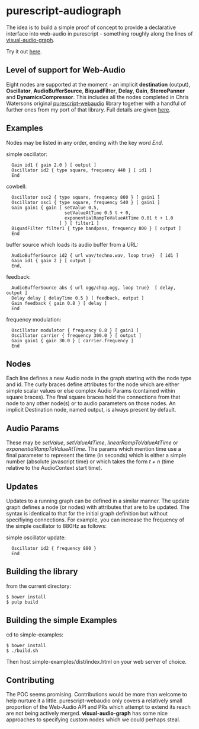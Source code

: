 purescript-audiograph
=====================

The idea is to build a simple proof of concept to provide a declarative interface into web-audio in purescript - something roughly along the lines of [visual-audio-graph](https://github.com/benji6/virtual-audio-graph).

Try it out [here](http://www.tradtunedb.org.uk:8602/).

Level of support for Web-Audio
------------------------------

Eight nodes are supported at the moment - an implicit __destination__ (output), __Oscillator__, __AudioBufferSource__, __BiquadFilter__, __Delay__, __Gain__, __StereoPanner__ and __DynamicsCompressor__. This includes all the nodes completed in Chris Watersons original [purescript-webaudio](https://github.com/waterson/purescript-webaudio) library together with a handful of further ones from my port of that library. Full details are given [here](https://github.com/newlandsvalley/purescript-audiograph/blob/master/NODES.md).


Examples
--------

Nodes may be listed in any order, ending with the key word _End_.

simple oscillator:

```   
  Gain id1 { gain 2.0 } [ output ]
  Oscillator id2 { type square, frequency 440 } [ id1 ]
  End
```

cowbell:

```
  Oscillator osc2 { type square, frequency 800 } [ gain1 ]
  Oscillator osc1 { type square, frequency 540 } [ gain1 ]
  Gain gain1 { gain [ setValue 0.5, 
                      setValueAtTime 0.5 t + 0, 
                      exponentialRampToValueAtTime 0.01 t + 1.0 
                    ] } [ filter1 ]
  BiquadFilter filter1 { type bandpass, frequency 800 } [ output ]
  End
```

buffer source which loads its audio buffer from a URL:

```
  AudioBufferSource id2 { url wav/techno.wav, loop true}  [ id1 ]
  Gain id1 { gain 2 } [ output ]
  End,
```

feedback:

```
  AudioBufferSource abs { url ogg/chop.ogg, loop true}  [ delay, output ]
  Delay delay { delayTime 0.5 } [ feedback, output ]
  Gain feedback { gain 0.8 } [ delay ]
  End
```

frequency modulation:

```
  Oscillator modulator { frequency 0.8 } [ gain1 ]
  Oscillator carrier { frequency 300.0 } [ output ]
  Gain gain1 { gain 30.0 } [ carrier.frequency ]
  End
```

Nodes
-----

Each line defines a new Audio node in the graph starting with the node type and id.  The curly braces define attributes for the node which are either simple scalar values or else complex Audio Params (contained within square braces). The final square braces hold the connections from that node to any other node(s) or to audio parameters on those nodes. An implicit Destination node, named output, is always present by default.

Audio Params
------------

These may be _setValue_, _setValueAtTime_, _linearRampToValueAtTime_ or  _exponentialRampToValueAtTime_. The params which mention time use a final parameter to represent the time (in seconds) which is either a simple number (absolute javascript time) or which takes the form _t + n_ (time relative to the AudioContext start time).

Updates
-------

Updates to a running graph can be defined in a similar manner.  The update graph defines a node (or nodes) with attributes that are to be updated.  The syntax is identical to that for the initial graph definition but without specifiying connections.  For example, you can increase the frequency of the simple oscillator to 880Hz as follows:

simple oscillator update:

```
  Oscillator id2 { frequency 880 }
  End
```

Building the library
--------------------

from the current directory:

    $ bower install
    $ pulp build

Building the simple Examples
----------------------------

cd to simple-examples:

    $ bower install
    $ ./build.sh

Then host simple-examples/dist/index.html on your web server of choice.

Contributing
------------

The POC seems promising.  Contributions would be more than welcome to help nurture it a little. purescript-webaudio only covers a relatively small proportion of the Web-Audio API and PRs which attempt to extend its reach are not being actively merged. __visual-audio-graph__ has some nice approaches to specifying custom nodes which we could perhaps steal.
